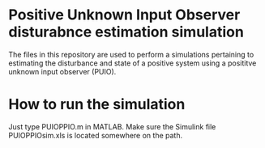 # Positive Unknown Input Observer disturabnce estimation simulation
The files in this repository are used to perform a simulations pertaining to estimating the disturbance and state of a positive system using a posititve unknown input observer (PUIO).

# How to run the simulation
Just type PUIOPPIO.m in MATLAB. Make sure the Simulink file PUIOPPIOsim.xls is located somewhere on the path. 
